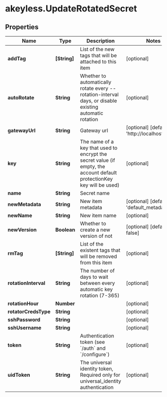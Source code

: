 # akeyless.UpdateRotatedSecret

## Properties

Name | Type | Description | Notes
------------ | ------------- | ------------- | -------------
**addTag** | **[String]** | List of the new tags that will be attached to this item | [optional] 
**autoRotate** | **String** | Whether to automatically rotate every --rotation-interval days, or disable existing automatic rotation | [optional] 
**gatewayUrl** | **String** | Gateway url | [optional] [default to &#39;http://localhost:8000&#39;]
**key** | **String** | The name of a key that used to encrypt the secret value (if empty, the account default protectionKey key will be used) | [optional] 
**name** | **String** | Secret name | 
**newMetadata** | **String** | New item metadata | [optional] [default to &#39;default_metadata&#39;]
**newName** | **String** | New item name | [optional] 
**newVersion** | **Boolean** | Whether to create a new version of not | [optional] [default to false]
**rmTag** | **[String]** | List of the existent tags that will be removed from this item | [optional] 
**rotationInterval** | **String** | The number of days to wait between every automatic key rotation (7-365) | [optional] 
**rotationHour** | **Number** |  | [optional] 
**rotatorCredsType** | **String** |  | [optional] 
**sshPassword** | **String** |  | [optional] 
**sshUsername** | **String** |  | [optional] 
**token** | **String** | Authentication token (see &#x60;/auth&#x60; and &#x60;/configure&#x60;) | [optional] 
**uidToken** | **String** | The universal identity token, Required only for universal_identity authentication | [optional] 


